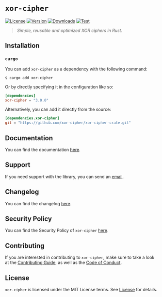 # `xor-cipher`

[![License][License Badge]][License]
[![Version][Version Badge]][Crate]
[![Downloads][Downloads Badge]][Crate]
[![Test][Test Badge]][Actions]

> *Simple, reusable and optimized XOR ciphers in Rust.*

## Installation

### `cargo`

You can add `xor-cipher` as a dependency with the following command:

```console
$ cargo add xor-cipher
```

Or by directly specifying it in the configuration like so:

```toml
[dependencies]
xor-cipher = "3.0.0"
```

Alternatively, you can add it directly from the source:

```toml
[dependencies.xor-cipher]
git = "https://github.com/xor-cipher/xor-cipher-crate.git"
```

## Documentation

You can find the documentation [here][Documentation].

## Support

If you need support with the library, you can send an [email][Email].

## Changelog

You can find the changelog [here][Changelog].

## Security Policy

You can find the Security Policy of `xor-cipher` [here][Security].

## Contributing

If you are interested in contributing to `xor-cipher`, make sure to take a look at the
[Contributing Guide][Contributing Guide], as well as the [Code of Conduct][Code of Conduct].

## License

`xor-cipher` is licensed under the MIT License terms. See [License][License] for details.

[Email]: mailto:support@xor-cipher.org

[Actions]: https://github.com/xor-cipher/xor-cipher-crate/actions

[Changelog]: https://github.com/xor-cipher/xor-cipher-crate/blob/main/CHANGELOG.md
[Code of Conduct]: https://github.com/xor-cipher/xor-cipher-crate/blob/main/CODE_OF_CONDUCT.md
[Contributing Guide]: https://github.com/xor-cipher/xor-cipher-crate/blob/main/CONTRIBUTING.md
[Security]: https://github.com/xor-cipher/xor-cipher-crate/blob/main/SECURITY.md

[License]: https://github.com/xor-cipher/xor-cipher-crate/blob/main/LICENSE

[Crate]: https://crates.io/crates/xor-cipher
[Documentation]: https://docs.rs/xor-cipher

[License Badge]: https://img.shields.io/crates/l/xor-cipher
[Version Badge]: https://img.shields.io/crates/v/xor-cipher
[Downloads Badge]: https://img.shields.io/crates/dr/xor-cipher
[Test Badge]: https://github.com/xor-cipher/xor-cipher-crate/workflows/test/badge.svg
